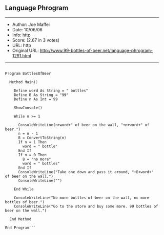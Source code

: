 
## Language Phrogram ##
---
- Author: Joe Maffei
- Date: 10/06/06
- Info: http
- Score:  (2.67 in 3 votes)
- URL: http
- Original URL: http://www.99-bottles-of-beer.net/language-phrogram-1291.html
---

```// 99 Bottles of Beer in Phrogram

Program BottlesOfBeer

  Method Main()

    Define word As String = " bottles"
    Define B As String = "99"
    Define n As Int = 99

    ShowConsole()

    While n >= 1

      ConsoleWriteLine(n+word+" of beer on the wall, "+n+word+" of beer.")
      n = n - 1
      B = ConvertToString(n)
      If n = 1 Then
        word = " bottle"
      End If
      If n = 0 Then
        B = "no more"
        word = " bottles"
      End If
      ConsoleWriteLine("Take one down and pass it around, "+B+word+" of beer on the wall.")
      ConsoleWriteLine("")

    End While

    ConsoleWriteLine("No more bottles of beer on the wall, no more bottles of beer.")
    ConsoleWriteLine("Go to the store and buy some more. 99 bottles of beer on the wall.")

  End Method

End Program```